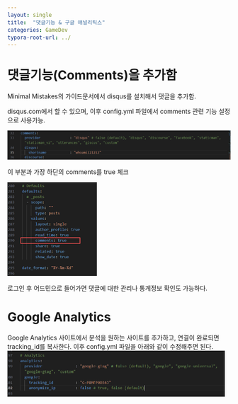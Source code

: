 ```yaml
---
layout: single
title:  "댓글기능 & 구글 애널리틱스"
categories: GameDev
typora-root-url: ../
---
```


# 댓글기능(Comments)을  추가함

Minimal Mistakes의 가이드문서에서 disqus를 설치해서 댓글을 추가함. 

disqus.com에서 할 수 있으며, 이후 config.yml 파일에서  comments 관련 기능 설정으로 사용가능. 

<img src="/images/2024-04-02-Comments/image-20240402122205641.png" alt="image-20240402122205641" style="zoom:50%;" />

이 부분과 가장 하단의 comments를 true 체크

<img src="/images/2024-04-02-Comments/image-20240402122258457.png" alt="image-20240402122258457" style="zoom:50%;" />



로그인 후 어드민으로 들어가면 댓글에 대한 관리나 통계정보 확인도 가능하다. 

# Google Analytics

Google Analytics 사이트에서 분석을 원하는 사이트를 추가하고, 연결이 완료되면 tracking_id를 복사한다. 
이후 config.yml 파일을 아래와 같이 수정해주면 된다. 
<img src="/images/2024-04-02-Comments/image-20240402123543721.png" alt="image-20240402123543721" style="zoom:50%;" />
